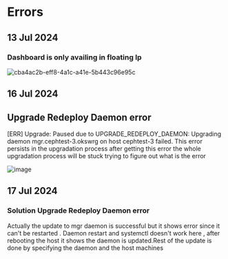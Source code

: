 # Errors
## 13 Jul 2024
### Dashboard is only availing in floating Ip 


![cba4ac2b-eff8-4a1c-a41e-5b443c96e95c](https://github.com/user-attachments/assets/31d8a807-8596-433e-b355-007144a9de38)

## 16 Jul 2024
## Upgrade Redeploy Daemon error
[ERR] Upgrade: Paused due to UPGRADE_REDEPLOY_DAEMON: Upgrading daemon mgr.cephtest-3.okswrg on host cephtest-3 failed.
This error persists in the upgradation process after getting this error the whole upgradation process will be stuck trying to figure out what is the error

![image](https://github.com/user-attachments/assets/82df3f4b-7488-41c9-abf7-9cec7c169fa0)

## 17 Jul 2024
### Solution Upgrade Redeploy Daemon error
Actually the update to mgr daemon is successful but it shows error since it can't be restarted . Daemon restart and systemctl doesn't work here , after rebooting the host it shows the daemon is updated.Rest of the update is done by specifying the daemon and the host machines



